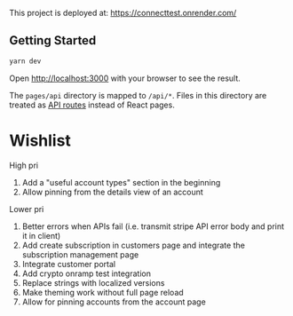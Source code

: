 This project is deployed at: https://connecttest.onrender.com/

## Getting Started

```bash
yarn dev
```

Open [http://localhost:3000](http://localhost:3000) with your browser to see the result.

The `pages/api` directory is mapped to `/api/*`. Files in this directory are treated as [API routes](https://nextjs.org/docs/api-routes/introduction) instead of React pages.

# Wishlist

High pri

1. Add a "useful account types" section in the beginning
1. Allow pinning from the details view of an account

Lower pri

1. Better errors when APIs fail (i.e. transmit stripe API error body and print it in client)
1. Add create subscription in customers page and integrate the subscription management page
1. Integrate customer portal
1. Add crypto onramp test integration
1. Replace strings with localized versions
1. Make theming work without full page reload
1. Allow for pinning accounts from the account page
